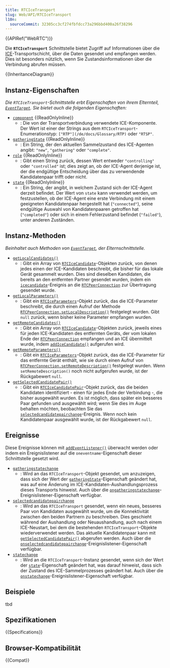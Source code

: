```yaml
---
title: RTCIceTransport
slug: Web/API/RTCIceTransport
l10n:
  sourceCommit: 32305cc3cf274fbfdcc73a296bbd400a26f38296
---
```


{{APIRef("WebRTC")}}

Die **`RTCIceTransport`** Schnittstelle bietet Zugriff auf Informationen über die [ICE](/de/docs/Glossary/ICE)-Transportschicht, über die Daten gesendet und empfangen werden. Dies ist besonders nützlich, wenn Sie Zustandsinformationen über die Verbindung abrufen müssen.

{{InheritanceDiagram}}

## Instanz-Eigenschaften

_Die `RTCIceTransport`-Schnittstelle erbt Eigenschaften von ihrem Elternteil, [`EventTarget`](/de/docs/Web/API/EventTarget). Sie bietet auch die folgenden Eigenschaften:_

- [`component`](/de/docs/Web/API/RTCIceTransport/component) {{ReadOnlyInline}}
  - : Die von der Transportverbindung verwendete ICE-Komponente. Der Wert ist einer der Strings aus dem `RTCIceTransport`-Enumerationstyp: `["RTP"](/de/docs/Glossary/RTP)` oder `"RTSP"`.
- [`gatheringState`](/de/docs/Web/API/RTCIceTransport/gatheringState) {{ReadOnlyInline}}
  - : Ein String, der den aktuellen Sammelzustand des ICE-Agenten angibt: `"new"`, `"gathering"` oder `"complete"`.
- [`role`](/de/docs/Web/API/RTCIceTransport/role) {{ReadOnlyInline}}
  - : Gibt einen String zurück, dessen Wert entweder `"controlling"` oder `"controlled"` ist; dies zeigt an, ob der ICE-Agent derjenige ist, der die endgültige Entscheidung über das zu verwendende Kandidatenpaar trifft oder nicht.
- [`state`](/de/docs/Web/API/RTCIceTransport/state) {{ReadOnlyInline}}
  - : Ein String, der angibt, in welchem Zustand sich der ICE-Agent derzeit befindet. Der Wert von `state` kann verwendet werden, um festzustellen, ob der ICE-Agent eine erste Verbindung mit einem geeigneten Kandidatenpaar hergestellt hat (`"connected"`), seine endgültige Auswahl von Kandidatenpaaren getroffen hat (`"completed"`) oder sich in einem Fehlerzustand befindet (`"failed"`), unter anderen Zuständen.

## Instanz-Methoden

_Beinhaltet auch Methoden von [`EventTarget`](/de/docs/Web/API/EventTarget), der Elternschnittstelle._

- [`getLocalCandidates()`](/de/docs/Web/API/RTCIceTransport/getLocalCandidates)
  - : Gibt ein Array von [`RTCIceCandidate`](/de/docs/Web/API/RTCIceCandidate)-Objekten zurück, von denen jedes einen der ICE-Kandidaten beschreibt, die bisher für das lokale Gerät gesammelt wurden. Dies sind dieselben Kandidaten, die bereits an den entfernten Partner gesendet wurden, indem ein [`icecandidate`](/de/docs/Web/API/RTCPeerConnection/icecandidate_event)-Ereignis an die [`RTCPeerConnection`](/de/docs/Web/API/RTCPeerConnection) zur Übertragung gesendet wurde.
- [`getLocalParameters()`](/de/docs/Web/API/RTCIceTransport/getLocalParameters)
  - : Gibt ein [`RTCIceParameters`](/de/docs/Web/API/RTCIceParameters)-Objekt zurück, das die ICE-Parameter beschreibt, die durch einen Aufruf der Methode [`RTCPeerConnection.setLocalDescription()`](/de/docs/Web/API/RTCPeerConnection/setLocalDescription) festgelegt wurden. Gibt `null` zurück, wenn bisher keine Parameter empfangen wurden.
- [`getRemoteCandidates()`](/de/docs/Web/API/RTCIceTransport/getRemoteCandidates)
  - : Gibt ein Array von [`RTCIceCandidate`](/de/docs/Web/API/RTCIceCandidate)-Objekten zurück, jeweils eines für jeden ICE-Kandidaten des entfernten Geräts, der vom lokalen Ende der [`RTCPeerConnection`](/de/docs/Web/API/RTCPeerConnection) empfangen und an ICE übermittelt wurde, indem [`addIceCandidate()`](/de/docs/Web/API/RTCPeerConnection/addIceCandidate) aufgerufen wird.
- [`getRemoteParameters()`](/de/docs/Web/API/RTCIceTransport/getRemoteParameters)
  - : Gibt ein [`RTCIceParameters`](/de/docs/Web/API/RTCIceParameters)-Objekt zurück, das die ICE-Parameter für das entfernte Gerät enthält, wie sie durch einen Aufruf von [`RTCPeerConnection.setRemoteDescription()`](/de/docs/Web/API/RTCPeerConnection/setRemoteDescription) festgelegt wurden. Wenn `setRemoteDescription()` noch nicht aufgerufen wurde, ist der Rückgabewert `null`.
- [`getSelectedCandidatePair()`](/de/docs/Web/API/RTCIceTransport/getSelectedCandidatePair)
  - : Gibt ein [`RTCIceCandidatePair`](/de/docs/Web/API/RTCIceCandidatePair)-Objekt zurück, das die beiden Kandidaten identifiziert - einen für jedes Ende der Verbindung -, die bisher ausgewählt wurden. Es ist möglich, dass später ein besseres Paar gefunden und ausgewählt wird; wenn Sie dies im Auge behalten möchten, beobachten Sie das [`selectedcandidatepairchange`](/de/docs/Web/API/RTCIceTransport/selectedcandidatepairchange_event)-Ereignis. Wenn noch kein Kandidatenpaar ausgewählt wurde, ist der Rückgabewert `null`.

## Ereignisse

Diese Ereignisse können mit [`addEventListener()`](/de/docs/Web/API/EventTarget/addEventListener) überwacht werden oder indem ein Ereignislistener auf die `oneventname`-Eigenschaft dieser Schnittstelle gesetzt wird.

- [`gatheringstatechange`](/de/docs/Web/API/RTCIceTransport/gatheringstatechange_event)
  - : Wird an das `RTCIceTransport`-Objekt gesendet, um anzuzeigen, dass sich der Wert der [`gatheringState`](/de/docs/Web/API/RTCIceTransport/gatheringState)-Eigenschaft geändert hat, was auf eine Änderung im ICE-Kandidaten-Aushandlungsprozess dieses Transports hinweist. Auch über die [`ongatheringstatechange`](/de/docs/Web/API/RTCIceTransport/gatheringstatechange_event)-Ereignislistener-Eigenschaft verfügbar.
- [`selectedcandidatepairchange`](/de/docs/Web/API/RTCIceTransport/selectedcandidatepairchange_event)
  - : Wird an das `RTCIceTransport` gesendet, wenn ein neues, besseres Paar von Kandidaten ausgewählt wurde, um die Konnektivität zwischen den beiden Partnern zu beschreiben. Dies geschieht während der Aushandlung oder Neuaushandlung, auch nach einem ICE-Neustart, bei dem die bestehenden `RTCIceTransport`-Objekte wiederverwendet werden. Das aktuelle Kandidatenpaar kann mit [`getSelectedCandidatePair()`](/de/docs/Web/API/RTCIceTransport/getSelectedCandidatePair) abgerufen werden. Auch über die [`onselectedcandidatepairchange`](/de/docs/Web/API/RTCIceTransport/selectedcandidatepairchange_event)-Ereignislistener-Eigenschaft verfügbar.
- [`statechange`](/de/docs/Web/API/RTCIceTransport/statechange_event)
  - : Wird an die `RTCIceTransport`-Instanz gesendet, wenn sich der Wert der [`state`](/de/docs/Web/API/RTCIceTransport/state)-Eigenschaft geändert hat, was darauf hinweist, dass sich der Zustand des ICE-Sammelprozesses geändert hat. Auch über die [`onstatechange`](/de/docs/Web/API/RTCIceTransport/statechange_event)-Ereignislistener-Eigenschaft verfügbar.

## Beispiele

tbd

## Spezifikationen

{{Specifications}}

## Browser-Kompatibilität

{{Compat}}
